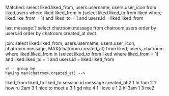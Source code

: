 
Matched:
    select liked.liked_from, users.username, users.user_icon from liked,users 
    where liked.liked_from in (select liked.liked_to from liked where liked.like_from = 1) 
    and liked_to = 1
    and users.id = liked.liked_from

last message:?
    select chatroom.message 
    from chatroom,users 
    order by users.id 
    order by chatroom.created_at dect

join:
    select liked.liked_from, users.username, users.user_icon, chatroom.message, MAX(chatroom.created_at) 
    from liked, users, chatroom 
    where liked.liked_from in (select liked_to from liked where liked_from = 1) 
    and liked.liked_to = 1
    and users.id = liked.liked_from

    <!-- group by
    having max(chatroom.created_at) -->

liked_from  liked_to
liked_to    session.id  message             created_at
2           1           hi                  1am
2           1           how ru              2am
3           1           nice to meet u
3           1           gd nite
4           1           i love u
1           2           hi                  3am
1           3           me2
